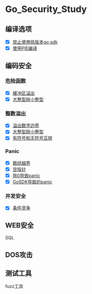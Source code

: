 # Go_Security_Study

## 编译选项
- [x] [禁止使用低版本go sdk](./编译选项/#compile1)
- [x] [使用PIE编译](./编译选项/#compile2)

## 编码安全

### 危险函数
- [x] [缓冲区溢出](./编码安全/危险函数/#dangerFunc1)
- [x] [大整型转小整型](./编码安全/危险函数/#dangerFunc2)

### 整数溢出
- [x] [溢出数字边界](./编码安全/整数溢出/#intOverFlow1)
- [x] [大整型转小整型](./编码安全/整数溢出/#intOverFlow2)
- [x] [有符号和无符号互转](./编码安全/整数溢出/#intOverFlow3)

### Panic
- [x] [数组越界](./编码安全/Panic/#panic1)
- [x] [空指针](./编码安全/Panic/#panic2)
- [x] [除0导致panic](./编码安全/Panic/#panic3)
- [x] [GoSDK导致的panic](./编码安全/Panic/#panic4)

### 并发安全
- [x] [条件竞争](./编码安全/并发安全/#race1)

## WEB安全

SQL



## DOS攻击

## 测试工具

fuzz工具
